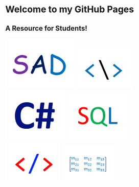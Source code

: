 <h1>Welcome to my GitHub Pages</h1>
<h2>A Resource for Students!</h2>

<a href="anap1525/"><img src="anap1525/anap1525-icon.png" alt="anap1525" title="ANAP1525"></a>
<a href="comp1017/comp1017.html"><img src="comp1017/comp1017-icon.png" alt="comp1017" title="COMP1017"></a>
<a href="cpsc1012/cpsc1012.html"><img src="cpsc1012/cpsc1012-icon.png" alt="cpsc1012" title="CPSC1012"></a>
<a href="dmit1508/dmit1508.html"><img src="dmit1508/dmit1508-icon.png" alt="dmit1508" title="DMIT1508"></a>
<a href="dmit1530/dmit1530.html"><img src="dmit1530/dmit1530-icon.png" alt="dmit1530" title="DMIT1530"></a>
<a href="phys1521/phys1521.html"><img src="phys1521/phys1521-icon.png" alt="dphys1521" title="PHYS1521"></a>
